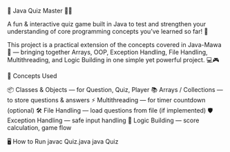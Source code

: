 🎯 Java Quiz Master 🧠✨

A fun & interactive quiz game built in Java to test and strengthen your understanding of core programming concepts you’ve learned so far! 🚀

This project is a practical extension of the concepts covered in Java-Mawa 🍋
 — bringing together Arrays, OOP, Exception Handling, File Handling, Multithreading, and Logic Building in one simple yet powerful project. 💻🎮

 🧩 Concepts Used

📦 Classes & Objects — for Question, Quiz, Player
📚 Arrays / Collections — to store questions & answers
⚡ Multithreading — for timer countdown (optional)
🛠 File Handling — load questions from file (if implemented)
🛡 Exception Handling — safe input handling
🧠 Logic Building — score calculation, game flow

🖥 How to Run
javac Quiz.java
java Quiz
